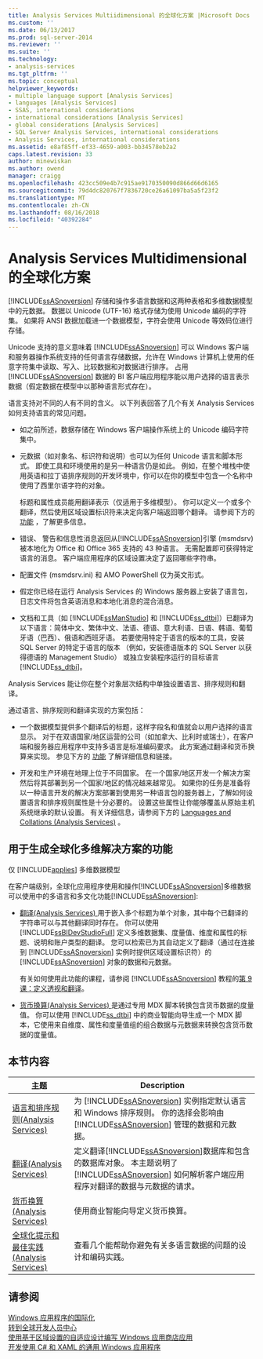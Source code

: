 ```yaml
---
title: Analysis Services Multiidimensional 的全球化方案 |Microsoft Docs
ms.custom: ''
ms.date: 06/13/2017
ms.prod: sql-server-2014
ms.reviewer: ''
ms.suite: ''
ms.technology:
- analysis-services
ms.tgt_pltfrm: ''
ms.topic: conceptual
helpviewer_keywords:
- multiple language support [Analysis Services]
- languages [Analysis Services]
- SSAS, international considerations
- international considerations [Analysis Services]
- global considerations [Analysis Services]
- SQL Server Analysis Services, international considerations
- Analysis Services, international considerations
ms.assetid: e8af85ff-ef33-4659-a003-bb34578eb2a2
caps.latest.revision: 33
author: minewiskan
ms.author: owend
manager: craigg
ms.openlocfilehash: 423cc509e4b7c915ae9170350090d866d66d6165
ms.sourcegitcommit: 79d4dc820767f7836720ce26a61097ba5a5f23f2
ms.translationtype: MT
ms.contentlocale: zh-CN
ms.lasthandoff: 08/16/2018
ms.locfileid: "40392284"
---
```

# <a name="globalization-scenarios-for-analysis-services-multiidimensional"></a>Analysis Services Multidimensional 的全球化方案
  [!INCLUDE[ssASnoversion](../includes/ssasnoversion-md.md)] 存储和操作多语言数据和这两种表格和多维数据模型中的元数据。 数据以 Unicode (UTF-16) 格式存储为使用 Unicode 编码的字符集。 如果将 ANSI 数据加载进一个数据模型，字符会使用 Unicode 等效码位进行存储。  
  
 Unicode 支持的意义意味着 [!INCLUDE[ssASnoversion](../includes/ssasnoversion-md.md)] 可以 Windows 客户端和服务器操作系统支持的任何语言存储数据，允许在 Windows 计算机上使用的任意字符集中读取、写入、比较数据和对数据进行排序。 占用 [!INCLUDE[ssASnoversion](../includes/ssasnoversion-md.md)] 数据的 BI 客户端应用程序能以用户选择的语言表示数据（假定数据在模型中以那种语言形式存在）。  
  
 语言支持对不同的人有不同的含义。 以下列表回答了几个有关 Analysis Services 如何支持语言的常见问题。  
  
-   如之前所述，数据存储在 Windows 客户端操作系统上的 Unicode 编码字符集中。  
  
-   元数据（如对象名、标识符和说明）也可以为任何 Unicode 语言和脚本形式。 即使工具和环境使用的是另一种语言仍是如此。 例如，在整个堆栈中使用英语和拉丁语排序规则的开发环境中，你可以在你的模型中包含一个名称中使用了西里尔语字符的对象。  
  
     标题和属性成员能用翻译表示（仅适用于多维模型）。 你可以定义一个或多个翻译，然后使用区域设置标识符来决定向客户端返回哪个翻译。 请参阅下方的 [功能](#bkmk_features) ，了解更多信息。  
  
-   错误、 警告和信息性消息返回从[!INCLUDE[ssASnoversion](../includes/ssasnoversion-md.md)]引擎 (msmdsrv) 被本地化为 Office 和 Office 365 支持的 43 种语言。 无需配置即可获得特定语言的消息。 客户端应用程序的区域设置决定了返回哪些字符串。  
  
-   配置文件 (msmdsrv.ini) 和 AMO PowerShell 仅为英文形式。  
  
-   假定你已经在运行 Analysis Services 的 Windows 服务器上安装了语言包，日志文件将包含英语消息和本地化消息的混合消息。  
  
-   文档和工具（如 [!INCLUDE[ssManStudio](../includes/ssmanstudio-md.md)] 和 [!INCLUDE[ss_dtbi](../includes/ss-dtbi-md.md)]）已翻译为以下语言：简体中文、繁体中文、法语、德语、意大利语、日语、韩语、葡萄牙语（巴西）、俄语和西班牙语。 若要使用特定于语言的版本的工具，安装 SQL Server 的特定于语言的版本 （例如，安装德语版本的 SQL Server 以获得德语的 Management Studio） 或独立安装程序运行的目标语言[!INCLUDE[ss_dtbi](../includes/ss-dtbi-md.md)]。  
  
 Analysis Services 能让你在整个对象层次结构中单独设置语言、排序规则和翻译。  
  
 通过语言、排序规则和翻译实现的方案包括：  
  
-   一个数据模型提供多个翻译后的标题，这样字段名和值就会以用户选择的语言显示。 对于在双语国家/地区运营的公司（如加拿大、比利时或瑞士），在客户端和服务器应用程序中支持多语言是标准编码要求。 此方案通过翻译和货币换算来实现。 参见下方的 [功能](#bkmk_features) 了解详细信息和链接。  
  
-   开发和生产环境在地理上位于不同国家。 在一个国家/地区开发一个解决方案然后将其部署到另一个国家/地区的情况越来越常见。 如果你的任务是准备将以一种语言开发的解决方案部署到使用另一种语言包的服务器上，了解如何设置语言和排序规则属性是十分必要的。 设置这些属性让你能够覆盖从原始主机系统继承的默认设置。 有关详细信息，请参阅下方的 [Languages and Collations &#40;Analysis Services&#41;](languages-and-collations-analysis-services.md) 。  
  
##  <a name="bkmk_features"></a> 用于生成全球化多维解决方案的功能  
 仅 [!INCLUDE[applies](../includes/applies-md.md)] 多维数据模型  
  
 在客户端级别，全球化应用程序使用和操作[!INCLUDE[ssASnoversion](../includes/ssasnoversion-md.md)]多维数据可以使用中的多语言和多文化功能[!INCLUDE[ssASnoversion](../includes/ssasnoversion-md.md)]:  
  
-   [翻译&#40;Analysis Services&#41; ](translations-analysis-services.md)用于嵌入多个标题为单个对象，其中每个已翻译的字符串可以与其他翻译同时存在。 你可以使用 [!INCLUDE[ssBIDevStudioFull](../includes/ssbidevstudiofull-md.md)] 定义多维数据集、度量值、维度和属性的标题、说明和账户类型的翻译。 您可以检索已为其自动定义了翻译（通过在连接到 [!INCLUDE[ssASnoversion](../includes/ssasnoversion-md.md)] 实例时提供区域设置标识符）的 [!INCLUDE[ssASnoversion](../includes/ssasnoversion-md.md)] 对象的数据和元数据。  
  
     有关如何使用此功能的课程，请参阅 [!INCLUDE[ssASnoversion](../includes/ssasnoversion-md.md)] 教程的[第 9 课：定义透视和翻译](lesson-9-defining-perspectives-and-translations.md)。  
  
-   [货币换算&#40;Analysis Services&#41; ](currency-conversions-analysis-services.md)是通过专用 MDX 脚本转换包含货币数据的度量值。 你可以使用 [!INCLUDE[ss_dtbi](../includes/ss-dtbi-md.md)] 中的商业智能向导生成一个 MDX 脚本，它使用来自维度、属性和度量值组的组合数据与元数据来转换包含货币数据的度量值。  
  
## <a name="in-this-section"></a>本节内容  
  
|主题|Description|  
|-----------|-----------------|  
|[语言和排序规则&#40;Analysis Services&#41;](languages-and-collations-analysis-services.md)|为 [!INCLUDE[ssASnoversion](../includes/ssasnoversion-md.md)] 实例指定默认语言和 Windows 排序规则。 你的选择会影响由 [!INCLUDE[ssASnoversion](../includes/ssasnoversion-md.md)] 管理的数据和元数据。|  
|[翻译&#40;Analysis Services&#41;](translations-analysis-services.md)|定义翻译[!INCLUDE[ssASnoversion](../includes/ssasnoversion-md.md)]数据库和包含的数据库对象。 本主题说明了 [!INCLUDE[ssASnoversion](../includes/ssasnoversion-md.md)] 如何解析客户端应用程序对翻译的数据与元数据的请求。|  
|[货币换算&#40;Analysis Services&#41;](currency-conversions-analysis-services.md)|使用商业智能向导定义货币换算。|  
|[全球化提示和最佳实践&#40;Analysis Services&#41;](globalization-tips-and-best-practices-analysis-services.md)|查看几个能帮助你避免有关多语言数据的问题的设计和编码实践。|  
  
## <a name="see-also"></a>请参阅  
 [Windows 应用程序的国际化](/windows/desktop/Intl/international-support)   
 [转到全球开发人员中心](http://msdn.microsoft.com/goglobal/bb871628.aspx)   
 [使用基于区域设置的自适应设计编写 Windows 应用商店应用](http://blogs.windows.com/buildingapps/2014/03/06/writing-windows-store-apps-with-locale-based-adaptive-design/)   
 [开发使用 C# 和 XAML 的通用 Windows 应用程序](http://www.microsoftvirtualacademy.com/training-courses/developing-universal-windows-apps-with-c-and-xaml)  
  
  
